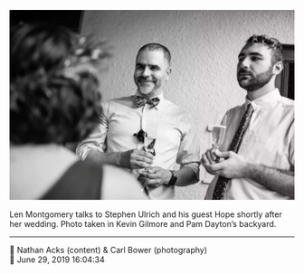 ![Len Montgomery talks to Stephen Ulrich and his guest Hope](assets/5eab2fd6bb240c5f7a6d2ba9fc456b3e.webp)

Len Montgomery talks to Stephen Ulrich and his guest Hope shortly after her wedding. Photo taken in Kevin Gilmore and Pam Dayton’s backyard.

- - - -

<span aria-hidden="true">👥</span> Nathan Acks (content) & Carl Bower (photography)  
<span aria-hidden="true">📅</span> June 29, 2019 16:04:34
